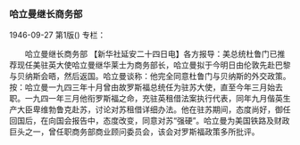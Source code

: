 ### 哈立曼继长商务部

1946-09-27
第1版()
专栏：

　　哈立曼继长商务部
    【新华社延安二十四日电】各方报导：美总统杜鲁门已推荐现任美驻英大使哈立曼继华莱士为商务部长，哈立曼拟于今明日由伦敦先赴巴黎与贝纳斯会晤，然后返国。哈立曼谈称：他完全同意杜鲁门与贝纳斯的外交政策。按：哈立曼一九四三年十月曾由故罗斯福总统任为驻苏大使，直至今年三月始去职。一九四一年三月他衔罗斯福之命，充驻英租借法案执行代表，同年九月偕英生产大臣卑维勃鲁克赴苏，讨论对苏租借详细办法。他在驻苏期间，态度尚好，御任回国后，在向国会报告中，态度改变，同意对苏“强硬”。哈立曼为美国铁路及财政巨头之一，曾任职商务部商业顾问委员会，该会对罗斯福政策多所批评。
